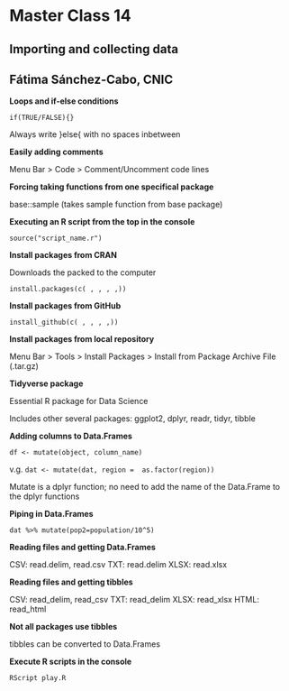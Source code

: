 # Master Class 14

## Importing and collecting data

## Fátima Sánchez-Cabo, CNIC

**Loops and if-else conditions**

`if(TRUE/FALSE){}`

Always write }else{ with no spaces inbetween 

**Easily adding comments**

Menu Bar > Code > Comment/Uncomment code lines

**Forcing taking functions from one specifical package**

base::sample (takes sample function from base package)

**Executing an R script from the top in the console**

`source("script_name.r")`

**Install packages from CRAN**

Downloads the packed to the computer

`install.packages(c( , , , ,))`

**Install packages from GitHub**

`install_github(c( , , , ,))`

**Install packages from local repository**

Menu Bar > Tools > Install Packages > Install from Package Archive File (.tar.gz)

**Tidyverse package**

Essential R package for Data Science

Includes other several packages: ggplot2, dplyr, readr, tidyr, tibble

**Adding columns to Data.Frames**

`df <- mutate(object, column_name)`

v.g. `dat <- mutate(dat, region =  as.factor(region))`

Mutate is a dplyr function; no need to add the name of the Data.Frame to the dplyr functions

**Piping in Data.Frames**

`dat %>% mutate(pop2=population/10^5)`

**Reading files and getting Data.Frames**

CSV: read.delim, read.csv
TXT: read.delim
XLSX: read.xlsx

**Reading files and getting tibbles**

CSV: read_delim, read_csv
TXT: read_delim
XLSX: read_xlsx
HTML: read_html

**Not all packages use tibbles** 

tibbles can be converted to Data.Frames

**Execute R scripts in the console**

`RScript play.R`
